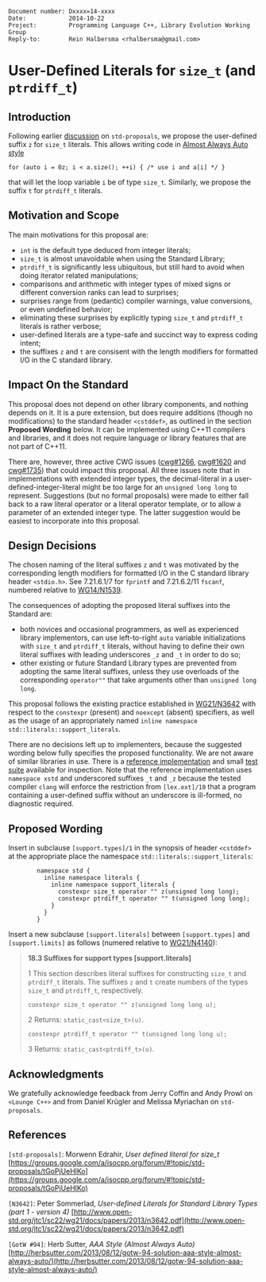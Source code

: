     Document number: Dxxxx=14-xxxx
    Date:            2014-10-22
    Project:         Programming Language C++, Library Evolution Working Group
    Reply-to:        Rein Halbersma <rhalbersma@gmail.com>

User-Defined Literals for `size_t` (and `ptrdiff_t`)
====================================================

Introduction
------------

Following earlier [discussion](https://groups.google.com/a/isocpp.org/forum/#!topic/std-proposals/tGoPjUeHlKo) on `std-proposals`, we propose the user-defined suffix `z` for `size_t` literals. This allows writing code in [Almost Always Auto style](http://herbsutter.com/2013/08/12/gotw-94-solution-aaa-style-almost-always-auto/)

    for (auto i = 0z; i < a.size(); ++i) { /* use i and a[i] */ }

that will let the loop variable `i` be of type `size_t`. Similarly, we propose the suffix `t` for `ptrdiff_t` literals. 

Motivation and Scope
--------------------

The main motivations for this proposal are:

  - `int` is the default type deduced from integer literals;
  - `size_t` is almost unavoidable when using the Standard Library;
  - `ptrdiff_t` is significantly less ubiquitous, but still hard to avoid when doing iterator related manipulations;
  - comparisons and arithmetic with integer types of mixed signs or different conversion ranks can lead to surprises;
  - surprises range from (pedantic) compiler warnings, value conversions, or even undefined behavior;
  - eliminating these surprises by explicitly typing `size_t` and `ptrdiff_t` literals is rather verbose;
  - user-defined literals are a type-safe and succinct way to express coding intent;
  - the suffixes `z` and `t` are consisent with the length modifiers for formatted I/O in the C standard library.  

Impact On the Standard
----------------------

This proposal does not depend on other library components, and nothing depends on it. It is a pure extension, but does require additions (though no modifications) to the standard header `<cstddef>`, as outlined in the section **Proposed Wording** below. It can be implemented using C++11 compilers and libraries, and it does not require language or library features that are not part of C++11.

There are, however, three active CWG issues ([cwg#1266](http://www.open-std.org/jtc1/sc22/wg21/docs/cwg_active.html#1266), [cwg#1620](http://www.open-std.org/jtc1/sc22/wg21/docs/cwg_active.html#1620) and [cwg#1735](http://www.open-std.org/jtc1/sc22/wg21/docs/cwg_active.html#1735)) that could impact this proposal. All three issues note that in implementations with extended integer types, the decimal-literal in a user-defined-integer-literal might be too large for an `unsigned long long` to represent. Suggestions (but no formal proposals) were made to either fall back to a raw literal operator or a literal operator template, or to allow a parameter of an extended integer type. The latter suggestion would be easiest to incorporate into this proposal.

Design Decisions
----------------

The chosen naming of the literal suffixes `z` and `t` was motivated by the corresponding length modifiers for formatted I/O in the C standard library header `<stdio.h>`. See 7.21.6.1/7 for `fprintf` and 7.21.6.2/11 `fscanf`, numbered relative to [WG14/N1539](http://www.open-std.org/jtc1/sc22/wg14/www/docs/n1539.pdf).

The consequences of adopting the proposed literal suffixes into the Standard are:

  - both novices and occasional programmers, as well as experienced library implementors, can use left-to-right `auto` variable initializations with `size_t` and `ptrdiff_t` literals, without having to define their own literal suffixes with leading underscores `_z` and `_t` in order to do so;
  - other existing or future Standard Library types are prevented from adopting the same literal suffixes, unless they use overloads of the corresponding `operator""` that take arguments other than `unsigned long long`. 

This proposal follows the existing practice established in [WG21/N3642](http://www.open-std.org/jtc1/sc22/wg21/docs/papers/2013/n3642.pdf) with respect to the `constexpr` (present) and `noexcept` (absent) specifiers, as well as the usage of an appropriately named `inline namespace std::literals::support_literals`.

There are no decisions left up to implementers, because the suggested wording below fully specifies the proposed functionality. We are not aware of similar libraries in use. There is a [reference implementation](https://bitbucket.org/rhalbersma/xstd/src/e4c83761b9a4f0b0a5028d948ac2c17025d9fb69/include/xstd/cstddef.hpp?at=default) and small [test suite](https://bitbucket.org/rhalbersma/xstd/src/e4c83761b9a4f0b0a5028d948ac2c17025d9fb69/test/src/cstddef.cpp?at=default) available for inspection. Note that the reference implementation uses `namespace xstd` and underscored suffixes `_t` and `_z` because the tested compiler `clang` will enforce the restriction from `[lex.ext]/10` that a program containing a user-defined suffix without an underscore is ill-formed, no diagnostic required.   

Proposed Wording
----------------

Insert in subclause `[support.types]/1` in the synopsis of header `<cstddef>` at the appropriate place the namespace `std::literals::support_literals`: 
      
            namespace std {
              inline namespace literals {
                inline namespace support_literals {
                  constexpr size_t operator "" z(unsigned long long);       
                  constexpr ptrdiff_t operator "" t(unsigned long long);        
                }
              }
            }

Insert a new subclause `[support.literals]` between `[support.types]` and `[support.limits]` as follows (numered relative to [WG21/N4140](https://github.com/cplusplus/draft/blob/master/papers/n4140.pdf)):

> **18.3 Suffixes for support types [support.literals]**
>
> 1 This section describes literal suffixes for constructing `size_t` and `ptrdiff_t` literals. The suffixes `z` and `t` create numbers of the types `size_t` and `ptrdiff_t`, respectively. 
>
>     constexpr size_t operator "" z(unsigned long long u);
> 2 Returns: `static_cast<size_t>(u)`.
>
>     constexpr ptrdiff_t operator "" t(unsigned long long u);        
> 3 Returns: `static_cast<ptrdiff_t>(u)`.

Acknowledgments
----------------

We gratefully acknowledge feedback from Jerry Coffin and Andy Prowl on `<Lounge C++>` and from Daniel Krügler and Melissa Myriachan on `std-proposals`.

References
----------

`[std-proposals]`: Morwenn Edrahir, *User defined literal for size_t* [https://groups.google.com/a/isocpp.org/forum/#!topic/std-proposals/tGoPjUeHlKo](https://groups.google.com/a/isocpp.org/forum/#!topic/std-proposals/tGoPjUeHlKo) 

`[N3642]`: Peter Sommerlad, *User-defined Literals for Standard Library Types (part 1 - version 4)* [http://www.open-std.org/jtc1/sc22/wg21/docs/papers/2013/n3642.pdf](http://www.open-std.org/jtc1/sc22/wg21/docs/papers/2013/n3642.pdf)

`[GotW #94]`: Herb Sutter, *AAA Style (Almost Always Auto)* [http://herbsutter.com/2013/08/12/gotw-94-solution-aaa-style-almost-always-auto/](http://herbsutter.com/2013/08/12/gotw-94-solution-aaa-style-almost-always-auto/)